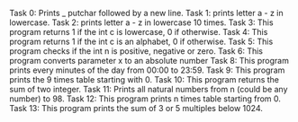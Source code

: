 Task 0: Prints _ putchar followed by a new line.
Task 1: prints letter a - z in lowercase. 
Task 2: prints letter a - z in lowercase 10 times.
Task 3: This program returns 1 if the int c is lowercase, 0 if otherwise.
Task 4: This program returns 1 if the int c is an alphabet, 0 if otherwise.
Task 5: This program checks if the int n is positive, negative or zero.
Task 6: This program converts parameter x to an absolute number
Task 8: This program prints every minutes of the day from 00:00 to 23:59.
Task 9: This program prints the 9 times table starting with 0.
Task 10: This program returns the sum of two integer.
Task 11: Prints all natural numbers from n (could be any number) to 98.
Task 12: This program prints n times table starting from 0.
Task 13: This program prints the sum of 3 or 5 multiples below 1024.
